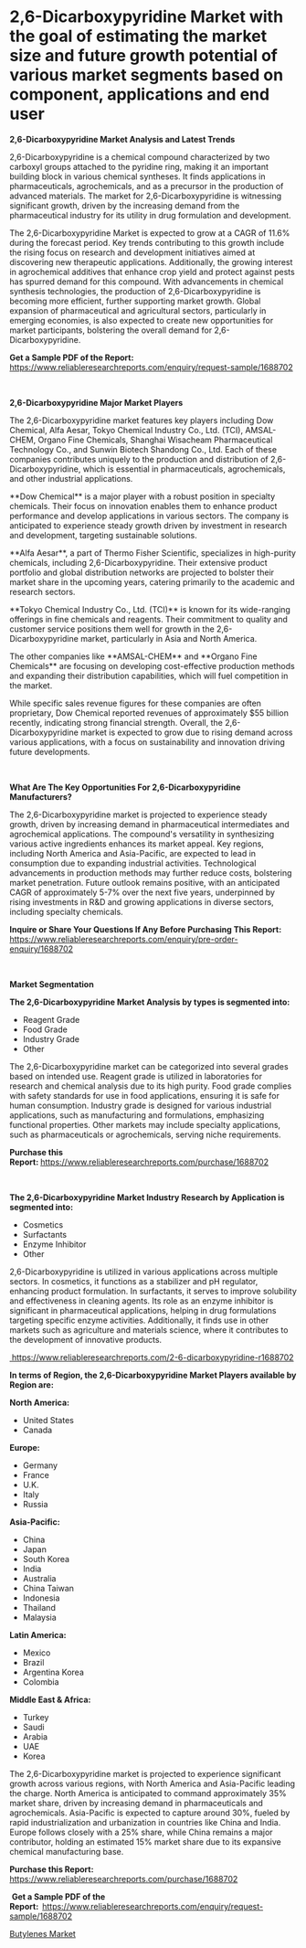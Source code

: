 <p><h1>2,6-Dicarboxypyridine Market with the goal of estimating the market size and future growth potential of various market segments based on component, applications and end user</h1></p><p><strong>2,6-Dicarboxypyridine Market Analysis and Latest Trends</strong></p>
<p><p>2,6-Dicarboxypyridine is a chemical compound characterized by two carboxyl groups attached to the pyridine ring, making it an important building block in various chemical syntheses. It finds applications in pharmaceuticals, agrochemicals, and as a precursor in the production of advanced materials. The market for 2,6-Dicarboxypyridine is witnessing significant growth, driven by the increasing demand from the pharmaceutical industry for its utility in drug formulation and development.</p><p>The 2,6-Dicarboxypyridine Market is expected to grow at a CAGR of 11.6% during the forecast period. Key trends contributing to this growth include the rising focus on research and development initiatives aimed at discovering new therapeutic applications. Additionally, the growing interest in agrochemical additives that enhance crop yield and protect against pests has spurred demand for this compound. With advancements in chemical synthesis technologies, the production of 2,6-Dicarboxypyridine is becoming more efficient, further supporting market growth. Global expansion of pharmaceutical and agricultural sectors, particularly in emerging economies, is also expected to create new opportunities for market participants, bolstering the overall demand for 2,6-Dicarboxypyridine.</p></p>
<p><strong>Get a Sample PDF of the Report:&nbsp;</strong> <a href="https://www.reliableresearchreports.com/enquiry/request-sample/1688702?utm_campaign=2224&utm_medium=2&utm_source=Github&utm_content=ia&utm_term=26032025&utm_id=26-dicarboxypyridine">https://www.reliableresearchreports.com/enquiry/request-sample/1688702</a></p>
<p>&nbsp;</p>
<p><strong>2,6-Dicarboxypyridine Major Market Players</strong></p>
<p><p>The 2,6-Dicarboxypyridine market features key players including Dow Chemical, Alfa Aesar, Tokyo Chemical Industry Co., Ltd. (TCI), AMSAL-CHEM, Organo Fine Chemicals, Shanghai Wisacheam Pharmaceutical Technology Co., and Sunwin Biotech Shandong Co., Ltd. Each of these companies contributes uniquely to the production and distribution of 2,6-Dicarboxypyridine, which is essential in pharmaceuticals, agrochemicals, and other industrial applications.</p><p>**Dow Chemical** is a major player with a robust position in specialty chemicals. Their focus on innovation enables them to enhance product performance and develop applications in various sectors. The company is anticipated to experience steady growth driven by investment in research and development, targeting sustainable solutions.</p><p>**Alfa Aesar**, a part of Thermo Fisher Scientific, specializes in high-purity chemicals, including 2,6-Dicarboxypyridine. Their extensive product portfolio and global distribution networks are projected to bolster their market share in the upcoming years, catering primarily to the academic and research sectors.</p><p>**Tokyo Chemical Industry Co., Ltd. (TCI)** is known for its wide-ranging offerings in fine chemicals and reagents. Their commitment to quality and customer service positions them well for growth in the 2,6-Dicarboxypyridine market, particularly in Asia and North America.</p><p>The other companies like **AMSAL-CHEM** and **Organo Fine Chemicals** are focusing on developing cost-effective production methods and expanding their distribution capabilities, which will fuel competition in the market. </p><p>While specific sales revenue figures for these companies are often proprietary, Dow Chemical reported revenues of approximately $55 billion recently, indicating strong financial strength. Overall, the 2,6-Dicarboxypyridine market is expected to grow due to rising demand across various applications, with a focus on sustainability and innovation driving future developments.</p></p>
<p>&nbsp;</p>
<p><strong>What Are The Key Opportunities For 2,6-Dicarboxypyridine Manufacturers?</strong></p>
<p><p>The 2,6-Dicarboxypyridine market is projected to experience steady growth, driven by increasing demand in pharmaceutical intermediates and agrochemical applications. The compound's versatility in synthesizing various active ingredients enhances its market appeal. Key regions, including North America and Asia-Pacific, are expected to lead in consumption due to expanding industrial activities. Technological advancements in production methods may further reduce costs, bolstering market penetration. Future outlook remains positive, with an anticipated CAGR of approximately 5-7% over the next five years, underpinned by rising investments in R&D and growing applications in diverse sectors, including specialty chemicals.</p></p>
<p><strong>Inquire or Share Your Questions If Any Before Purchasing This Report:</strong> <a href="https://www.reliableresearchreports.com/enquiry/pre-order-enquiry/1688702?utm_campaign=2224&utm_medium=2&utm_source=Github&utm_content=ia&utm_term=26032025&utm_id=26-dicarboxypyridine">https://www.reliableresearchreports.com/enquiry/pre-order-enquiry/1688702</a></p>
<p>&nbsp;</p>
<p><strong>Market Segmentation</strong></p>
<p><strong>The 2,6-Dicarboxypyridine Market Analysis by types is segmented into:</strong></p>
<p><ul><li>Reagent Grade</li><li>Food Grade</li><li>Industry Grade</li><li>Other</li></ul></p>
<p><p>The 2,6-Dicarboxypyridine market can be categorized into several grades based on intended use. Reagent grade is utilized in laboratories for research and chemical analysis due to its high purity. Food grade complies with safety standards for use in food applications, ensuring it is safe for human consumption. Industry grade is designed for various industrial applications, such as manufacturing and formulations, emphasizing functional properties. Other markets may include specialty applications, such as pharmaceuticals or agrochemicals, serving niche requirements.</p></p>
<p><strong>Purchase this Report:&nbsp;</strong><a href="https://www.reliableresearchreports.com/purchase/1688702?utm_campaign=2224&utm_medium=2&utm_source=Github&utm_content=ia&utm_term=26032025&utm_id=26-dicarboxypyridine">https://www.reliableresearchreports.com/purchase/1688702</a></p>
<p>&nbsp;</p>
<p><strong>The 2,6-Dicarboxypyridine Market Industry Research by Application is segmented into:</strong></p>
<p><ul><li>Cosmetics</li><li>Surfactants</li><li>Enzyme Inhibitor</li><li>Other</li></ul></p>
<p><p>2,6-Dicarboxypyridine is utilized in various applications across multiple sectors. In cosmetics, it functions as a stabilizer and pH regulator, enhancing product formulation. In surfactants, it serves to improve solubility and effectiveness in cleaning agents. Its role as an enzyme inhibitor is significant in pharmaceutical applications, helping in drug formulations targeting specific enzyme activities. Additionally, it finds use in other markets such as agriculture and materials science, where it contributes to the development of innovative products.</p></p>
<p><a href="https://www.reliableresearchreports.com/2-6-dicarboxypyridine-r1688702?utm_campaign=2224&utm_medium=2&utm_source=Github&utm_content=ia&utm_term=26032025&utm_id=26-dicarboxypyridine">&nbsp;https://www.reliableresearchreports.com/2-6-dicarboxypyridine-r1688702</a></p>
<p><strong>In terms of Region, the 2,6-Dicarboxypyridine Market Players available by Region are:</strong></p>
<p>
    <p> <strong> North America: </strong>
        <ul>
            <li>United States</li>
            <li>Canada</li>
        </ul>
        </p> 
    <p> <strong> Europe: </strong>
        <ul>
            <li>Germany</li>
            <li>France</li>
            <li>U.K.</li>
            <li>Italy</li>
            <li>Russia</li>
        </ul>
        </p> 
    <p> <strong> Asia-Pacific: </strong>
        <ul>
            <li>China</li>
            <li>Japan</li>
            <li>South Korea</li>
            <li>India</li>
            <li>Australia</li>
            <li>China Taiwan</li>
            <li>Indonesia</li>
            <li>Thailand</li>
            <li>Malaysia</li>
        </ul>
        </p> 
    <p> <strong> Latin America: </strong>
        <ul>
            <li>Mexico</li>
            <li>Brazil</li>
            <li>Argentina Korea</li>
            <li>Colombia</li>
        </ul>
        </p> 
    <p> <strong> Middle East & Africa: </strong>
        <ul>
            <li>Turkey</li>
            <li>Saudi</li>
            <li>Arabia</li>
            <li>UAE</li>
            <li>Korea</li>
        </ul>
    </p>
    </p>
<p><p>The 2,6-Dicarboxypyridine market is projected to experience significant growth across various regions, with North America and Asia-Pacific leading the charge. North America is anticipated to command approximately 35% market share, driven by increasing demand in pharmaceuticals and agrochemicals. Asia-Pacific is expected to capture around 30%, fueled by rapid industrialization and urbanization in countries like China and India. Europe follows closely with a 25% share, while China remains a major contributor, holding an estimated 15% market share due to its expansive chemical manufacturing base.</p></p>
<p><strong>Purchase this Report: </strong><a href="https://www.reliableresearchreports.com/purchase/1688702?utm_campaign=2224&utm_medium=2&utm_source=Github&utm_content=ia&utm_term=26032025&utm_id=26-dicarboxypyridine">https://www.reliableresearchreports.com/purchase/1688702</a></p>
<p>&nbsp;<strong>Get a Sample PDF of the Report:&nbsp;&nbsp;</strong><a href="https://www.reliableresearchreports.com/enquiry/request-sample/1688702?utm_campaign=2224&utm_medium=2&utm_source=Github&utm_content=ia&utm_term=26032025&utm_id=26-dicarboxypyridine">https://www.reliableresearchreports.com/enquiry/request-sample/1688702</a></p>
<p><strong></strong></p>
<p><p><a href="https://github.com/gerdabatiskzv9/Market-Research-Report-List-1/blob/main/butylenes-market.md?utm_campaign=2224&utm_medium=2&utm_source=Github&utm_content=ia&utm_term=26032025&utm_id=26-dicarboxypyridine">Butylenes Market</a></p></p>
